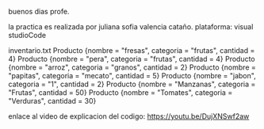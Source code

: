 buenos dias profe.

la practica es realizada por juliana sofia valencia cataño.
plataforma: visual studioCode

inventario.txt
Producto {nombre = "fresas", categoria = "frutas", cantidad = 4}
Producto {nombre = "pera", categoria = "frutas", cantidad = 4}
Producto {nombre = "arroz", categoria = "granos", cantidad = 2}
Producto {nombre = "papitas", categoria = "mecato", cantidad = 5}
Producto {nombre = "jabon", categoria = "1", cantidad = 2}
Producto {nombre = "Manzanas", categoria = "Frutas", cantidad = 50}
Producto {nombre = "Tomates", categoria = "Verduras", cantidad = 30}


enlace al video de explicacion del codigo: https://youtu.be/DujXNSwf2aw
